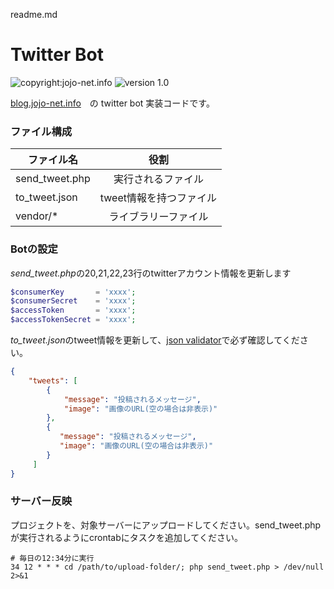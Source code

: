 readme.md

# Twitter Bot

![copyright:jojo-net.info](https://img.shields.io/badge/copyright-jojonet-green.svg)
![version 1.0](https://img.shields.io/badge/version-1.0-red.svg)

[blog.jojo-net.info](http://blog.jojo-net.info/create-a-bot-twitter/ )　の twitter bot 実装コードです。

### ファイル構成

| ファイル名        | 役割           | 
| ------------- |:-------------:| 
| send_tweet.php| 実行されるファイル | 
| to_tweet.json | tweet情報を持つファイル | 
| vendor/*| ライブラリーファイル     | 

### Botの設定

*send_tweet.php*の20,21,22,23行のtwitterアカウント情報を更新します

```php
$consumerKey       = 'xxxx';
$consumerSecret    = 'xxxx';
$accessToken       = 'xxxx';
$accessTokenSecret = 'xxxx';

```

*to_tweet.json*のtweet情報を更新して、[json validator](http://jsonlint.com/)で必ず確認してください。

```json
{
    "tweets": [
        {
            "message": "投稿されるメッセージ",
            "image": "画像のURL(空の場合は非表示)"
        },
        {
           "message": "投稿されるメッセージ",
           "image": "画像のURL(空の場合は非表示)"
        }
     ]
}

```

### サーバー反映

プロジェクトを、対象サーバーにアップロードしてください。send_tweet.phpが実行されるようにcrontabにタスクを追加してください。

```shell
# 毎日の12:34分に実行
34 12 * * * cd /path/to/upload-folder/; php send_tweet.php > /dev/null 2>&1
```


